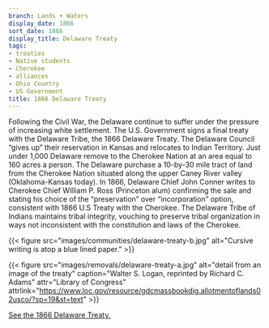 ```yaml
---
branch: Lands + Waters
display_date: 1866
sort_date: 1866
display_title: Delaware Treaty
tags:
- treaties
- Native students
- Cherokee
- alliances
- Ohio Country
- US Government
title: 1866 Delaware Treaty
---
```


Following the Civil War, the Delaware continue to suffer under the pressure of increasing white settlement. The U.S. Government signs a final treaty with the Delaware Tribe, the 1866 Delaware Treaty. The Delaware Council “gives up” their reservation in Kansas and relocates to Indian Territory. Just under 1,000 Delaware remove to the Cherokee Nation at an area equal to 160 acres a person.
The Delaware purchase a 10-by-30 mile tract of land from the Cherokee Nation situated along the upper Caney River valley (Oklahoma-Kansas today). In 1866, Delaware Chief John Conner writes to Cherokee Chief William P. Ross (Princeton alum) confirming the sale and stating his choice of the “preservation” over “incorporation” option, consistent with 1866 U.S Treaty with the Cherokee. The Delaware Tribe of Indians maintains tribal integrity, vouching to preserve tribal organization in ways not inconsistent with the constitution and laws of the Cherokee.

{{< figure src="images/communities/delaware-treaty-b.jpg" alt="Cursive writing is atop a blue lined paper." >}}

{{< figure src="images/removals/delaware-treaty-a.jpg" alt="detail from an image of the treaty" caption="Walter S. Logan, reprinted by Richard C. Adams" attr="Library of Congress" attrlink="https://www.loc.gov/resource/gdcmassbookdig.allotmentoflands02usco/?sp=19&st=text" >}}

[See the 1866 Delaware Treaty.](https://catalog.archives.gov/id/179009052?objectPage=2)

